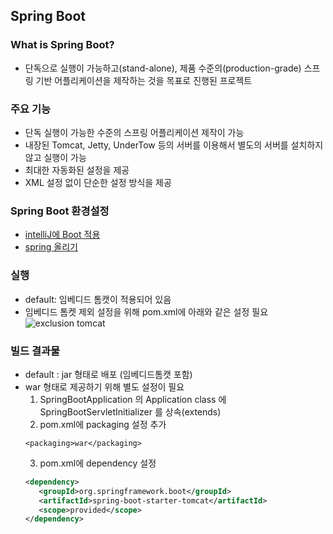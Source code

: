 ## Spring Boot

### What is Spring Boot?

- 단독으로 실행이 가능하고(stand-alone), 제품 수준의(production-grade) 스프링 기반 어플리케이션을 제작하는 것을 목표로 진행된 프로젝트

### 주요 기능

- 단독 실행이 가능한 수준의 스프링 어플리케이션 제작이 가능
- 내장된 Tomcat, Jetty, UnderTow 등의 서버를 이용해서 별도의 서버를 설치하지 않고 실행이 가능
- 최대한 자동화된 설정을 제공
- XML 설정 없이 단순한 설정 방식을 제공

### Spring Boot 환경설정

- [intelliJ에 Boot 적용](https://m.blog.naver.com/PostView.nhn?blogId=togksdl92&logNo=220853513678&proxyReferer=https%3A%2F%2Fwww.google.co.kr%)
- [spring 올리기](http://projects.spring.io/spring-boot)

### 실행

- default: 임베디드 톰캣이 적용되어 있음
- 임베디드 톰켓 제외 설정을 위해 pom.xml에 아래와 같은 설정 필요
![exclusion tomcat](https://media-api.atlassian.io/file/25a6a340-2a72-4bf7-9901-0498c6890c61/image?mode=full-fit&client=ac9cd94a-a769-4dac-b7f3-e1982c424403&token=eyJhbGciOiJIUzI1NiJ9.eyJpc3MiOiJhYzljZDk0YS1hNzY5LTRkYWMtYjdmMy1lMTk4MmM0MjQ0MDMiLCJhY2Nlc3MiOnsidXJuOmZpbGVzdG9yZTpmaWxlOjI1YTZhMzQwLTJhNzItNGJmNy05OTAxLTA0OThjNjg5MGM2MSI6WyJyZWFkIl19LCJleHAiOjE1MDA3NzIwMDEsIm5iZiI6MTUwMDc2ODY0MX0.01cO1MjmBpPSJxjq6I03SWwdikxl9xtPaCYMhGtn0qI)

### 빌드 결과물

- default : jar 형태로 배포 (임베디드톰캣 포함)
- war 형태로 제공하기 위해 별도 설정이 필요
    1) SpringBootApplication 의 Application class 에 SpringBootServletInitializer 를 상속(extends)
    2) pom.xml에 packaging 설정 추가
    ```
    <packaging>war</packaging>
    ```
    3) pom.xml에 dependency 설정
    ```xml
    <dependency>
       <groupId>org.springframework.boot</groupId>
       <artifactId>spring-boot-starter-tomcat</artifactId>
       <scope>provided</scope>
    </dependency>
    ```
